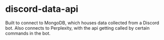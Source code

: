 # discord-data-api

Built to connect to MongoDB, which houses data collected from a Discord bot. Also connects to Perplexity, with the api getting called by certain commands in the bot.
